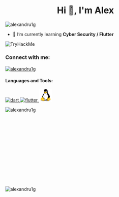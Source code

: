 <h1 align="center">Hi 👋, I'm Alex</h1>

<p align="left"> <img src="https://komarev.com/ghpvc/?username=alexandru1g&label=Profile%20views&color=0e75b6&style=flat" alt="alexandru1g" /> </p>


- 🌱 I’m currently learning **Cyber Security / Flutter**
 
 <img src="https://tryhackme-badges.s3.amazonaws.com/Alexandru1g.png" alt="TryHackMe">


<h3 align="left">Connect with me:</h3>
<p align="left">
<a href="https://linkedin.com/in/alexandru1g" target="blank"><img align="center" src="https://raw.githubusercontent.com/rahuldkjain/github-profile-readme-generator/master/src/images/icons/Social/linked-in-alt.svg" alt="alexandru1g" height="30" width="40" /></a>
</p>

<h4 align="left">Languages and Tools:</h4>
<p align="left"> <a href="https://dart.dev" target="_blank" rel="noreferrer"> <img src="https://www.vectorlogo.zone/logos/dartlang/dartlang-icon.svg" alt="dart" width="40" height="40"/> </a> <a href="https://flutter.dev" target="_blank" rel="noreferrer"> <img src="https://www.vectorlogo.zone/logos/flutterio/flutterio-icon.svg" alt="flutter" width="40" height="40"/> </a> <a href="https://www.linux.org/" target="_blank" rel="noreferrer"> <img src="https://raw.githubusercontent.com/devicons/devicon/master/icons/linux/linux-original.svg" alt="linux" width="40" height="40"/> </a> </p>

<p><img align="left" src="https://github-readme-stats.vercel.app/api/top-langs?username=alexandru1g&show_icons=true&locale=en&layout=compact" alt="alexandru1g" width="250" height="250" /></p>

<p>&nbsp;<img align="left" src="https://github-readme-stats.vercel.app/api?username=alexandru1g&show_icons=true&locale=en" alt="alexandru1g" width="300" height="250" /></p>


